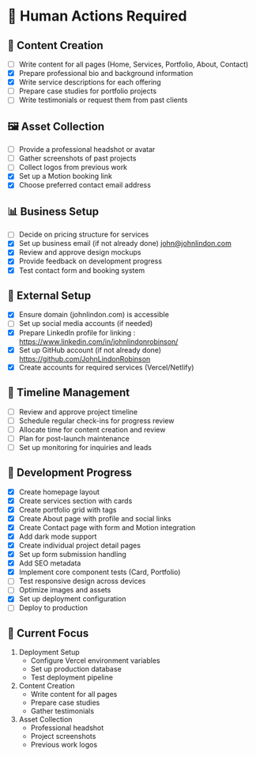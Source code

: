 # 👤 Human Actions Required

## 📝 Content Creation
- [ ] Write content for all pages (Home, Services, Portfolio, About, Contact)
- [x] Prepare professional bio and background information
- [x] Write service descriptions for each offering
- [ ] Prepare case studies for portfolio projects
- [ ] Write testimonials or request them from past clients

## 🖼️ Asset Collection
- [ ] Provide a professional headshot or avatar
- [ ] Gather screenshots of past projects
- [ ] Collect logos from previous work
- [x] Set up a Motion booking link
- [x] Choose preferred contact email address

## 📊 Business Setup
- [ ] Decide on pricing structure for services
- [x] Set up business email (if not already done) john@johnlindon.com
- [x] Review and approve design mockups
- [x] Provide feedback on development progress
- [x] Test contact form and booking system

## 🔗 External Setup
- [x] Ensure domain (johnlindon.com) is accessible
- [ ] Set up social media accounts (if needed)
- [x] Prepare LinkedIn profile for linking : https://www.linkedin.com/in/johnlindonrobinson/
- [x] Set up GitHub account (if not already done) https://github.com/JohnLindonRobinson
- [x] Create accounts for required services (Vercel/Netlify)

## 📅 Timeline Management
- [ ] Review and approve project timeline
- [ ] Schedule regular check-ins for progress review
- [ ] Allocate time for content creation and review
- [ ] Plan for post-launch maintenance
- [ ] Set up monitoring for inquiries and leads

## 🚀 Development Progress
- [x] Create homepage layout
- [x] Create services section with cards
- [x] Create portfolio grid with tags
- [x] Create About page with profile and social links
- [x] Create Contact page with form and Motion integration
- [x] Add dark mode support
- [x] Create individual project detail pages
- [x] Set up form submission handling
- [x] Add SEO metadata
- [x] Implement core component tests (Card, Portfolio)
- [ ] Test responsive design across devices
- [ ] Optimize images and assets
- [x] Set up deployment configuration
- [ ] Deploy to production

## 🎯 Current Focus
1. Deployment Setup
   - Configure Vercel environment variables
   - Set up production database
   - Test deployment pipeline
2. Content Creation
   - Write content for all pages
   - Prepare case studies
   - Gather testimonials
3. Asset Collection
   - Professional headshot
   - Project screenshots
   - Previous work logos 